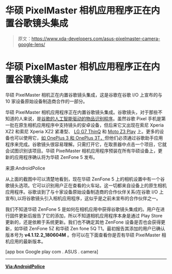 # 华硕 PixelMaster 相机应用程序正在内置谷歌镜头集成

> 原文：<https://www.xda-developers.com/asus-pixelmaster-camera-google-lens/>

# 华硕 PixelMaster 相机应用程序正在内置谷歌镜头集成

华硕 PixelMaster 相机正在内置谷歌镜头集成，这是谷歌在谷歌 I/O 上宣布的与 10 家设备原始设备制造商合作的一部分。

华硕 PixelMaster 相机应用程序正在内置谷歌镜头集成。谷歌镜头，对于那些不知道的人来说，是[谷歌的人工智能驱动的物品识别程序](https://www.xda-developers.com/real-time-google-lens-rolling-out/)。虽然谷歌 Pixel 手机是第一批在原生相机应用程序中支持镜头的安卓设备，但后来它又出现在索尼 Xperia XZ2 和索尼 Xperia XZ2 紧凑型、 [LG G7 ThinQ](https://www.xda-developers.com/lg-g7-thinq-mini-review-a-great-camera-and-beautiful-design-still-cant-help-lg-stand-out/) 和 [Moto Z3 Play](https://www.xda-developers.com/moto-z3-play-official-moto-mods-google-lens/) 上。更多的设备也可以使用它，[如 OnePlus 3 和 OnePlus 3T，](https://www.xda-developers.com/google-lens-oneplus-5-oneplus-3-3t/)但他们必须通过谷歌助手应用程序来完成。谷歌镜头很容易理解。只需打开它，在取景器中点击一个项目，它就会试图识别该项目。华硕 PixelMaster 相机应用程序预装在所有华硕设备上，更新的应用程序确认将为华硕 ZenFone 5 发布。

来源:AndroidPolice

从上面的截图中可以清楚地看到，现在华硕 ZenFone 5 上的相机设置中有一个谷歌镜头选项。它可以识别用户正在查看的火车站，这一切都来自设备上的原生相机应用程序。谷歌谈到了与十家设备原始设备制造商的合作伙伴关系(在谷歌 I/O 上宣布),以将谷歌镜头引入相机应用程序，这似乎是之前未宣布的合作伙伴之一。

我们不知道华硕 ZenFone 5 是如何在相机应用中获得谷歌镜头集成的。用户在进行固件更新后报告了它的添加，所以不知道相机应用程序本身是通过 Play Store 更新的，还是依赖于系统更新。我们也不确定其他 ZenFone 设备是否也会获得更新，如华硕 ZenFone 5Z 和华硕 Zen fone 5Q T1。最初报告其添加的用户已确认版本号为 **v4.1.12.2_180604M** 。你可以在下面查看你是否有华硕 PixelMaster 相机应用的最新版本。

[app box Google play com . ASUS . camera]

* * *

[**Via:AndroidPolice**](https://www.androidpolice.com/2018/06/12/asus-pixelmaster-camera-app-now-receiving-google-lens-integration/)
